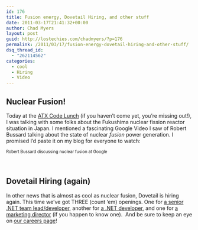 ```yaml
---
id: 176
title: Fusion energy, Dovetail Hiring, and other stuff
date: 2011-03-17T21:41:32+00:00
author: Chad Myers
layout: post
guid: http://lostechies.com/chadmyers/?p=176
permalink: /2011/03/17/fusion-energy-dovetail-hiring-and-other-stuff/
dsq_thread_id:
  - "262114562"
categories:
  - cool
  - Hiring
  - Video
---
```

## Nuclear Fusion!

Today at the [ATX Code Lunch](https://groups.google.com/forum/#!forum/atx-code-lunch) (if you haven’t come yet, you’re missing out!), I was talking with some folks about the Fukushima nuclear fission reactor situation in Japan. I mentioned a fascinating Google Video I saw of Robert Bussard talking about the state of nuclear _fusion_ power generation. I promised I’d paste it on my blog for everyone to watch:

<div style="padding-bottom: 0px;margin: 0px;padding-left: 0px;padding-right: 0px;float: none;padding-top: 0px" class="wlWriterEditableSmartContent">
  <div>
  </div>
  
  <div style="width:400px;clear:both;font-size:.8em">
    Robert Bussard discussing nuclear fusion at Google
  </div>
</div>

&#160;

## Dovetail Hiring (again)

In other news that is almost as cool as nuclear fusion, Dovetail is hiring again. This time we’ve got THREE (count ‘em) openings. One for [a senior .NET team lead/developer](http://www.dovetailsoftware.com/senior-net-technical-lead), another for [a .NET developer](http://www.dovetailsoftware.com/.NET%20Developers), and one for [a marketing director](http://www.dovetailsoftware.com/marketing-director) (if you happen to know one).&#160; And be sure to keep an eye on [our careers page](http://www.dovetailsoftware.com/careers)!